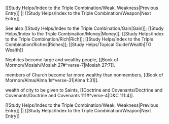 [[Study Helps/Index to the Triple Combination/Weak, Weakness|Previous Entry]]  ||  [[Study Helps/Index to the Triple Combination/Weapon|Next Entry]]

 See also [[Study Helps/Index to the Triple Combination/Gain|Gain]]; [[Study Helps/Index to the Triple Combination/Money|Money]]; [[Study Helps/Index to the Triple Combination/Rich|Rich]]; [[Study Helps/Index to the Triple Combination/Riches|Riches]]; [[Study Helps/Topical Guide/Wealth|TG Wealth]]

 Nephites become large and wealthy people, [[Book of Mormon/Mosiah/Mosiah 27#^verse-7|Mosiah 27:7]].

 members of Church become far more wealthy than nonmembers, [[Book of Mormon/Alma/Alma 1#^verse-31|Alma 1:31]].

 wealth of city to be given to Saints, [[Doctrine and Covenants/Doctrine and Covenants/Doctrine and Covenants 111#^verse-4|D&C 111:4]].

[[Study Helps/Index to the Triple Combination/Weak, Weakness|Previous Entry]]  ||  [[Study Helps/Index to the Triple Combination/Weapon|Next Entry]]